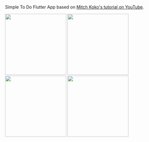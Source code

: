Simple To Do Flutter App based on [Mitch Koko's tutorial on YouTube](https://www.youtube.com/watch?v=HQ_ytw58tC4&ab_channel=MitchKoko).
<p float="left">
  <img src="https://github.com/isadora-vieira-ramos/courses/assets/36307163/13f0d5d4-1c7f-4e32-a27f-2d1587fc862f" width="200" />
  <img src="https://github.com/isadora-vieira-ramos/courses/assets/36307163/d455c9fe-7beb-41d6-bdc8-f766f28cdba5" width="200" />
  <img src="https://github.com/isadora-vieira-ramos/courses/assets/36307163/65e1fc5f-652e-4688-a475-5ad238dcfadf" width="200" />
  <img src="https://github.com/isadora-vieira-ramos/courses/assets/36307163/ad0c1e66-6235-41b6-9d03-aa2e2f047019" width="200" /> 
</p>
